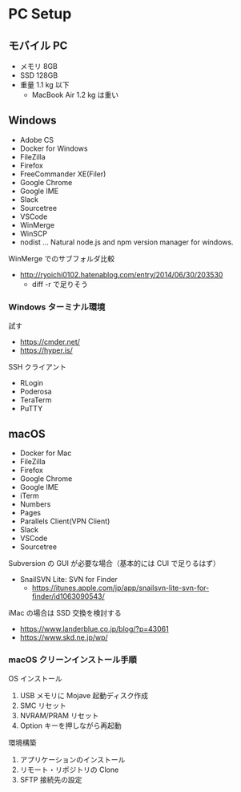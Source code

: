 # PC Setup

## モバイル PC

- メモリ 8GB
- SSD 128GB
- 重量 1.1 kg 以下
  - MacBook Air 1.2 kg は重い

## Windows

- Adobe CS
- Docker for Windows
- FileZilla
- Firefox
- FreeCommander XE(Filer)
- Google Chrome
- Google IME
- Slack
- Sourcetree
- VSCode
- WinMerge
- WinSCP
- nodist … Natural node.js and npm version manager for windows.

WinMerge でのサブフォルダ比較

- <http://ryoichi0102.hatenablog.com/entry/2014/06/30/203530>
  - diff -r で足りそう

### Windows ターミナル環境

試す

- <https://cmder.net/>
- <https://hyper.is/>

SSH クライアント

- RLogin
- Poderosa
- TeraTerm
- PuTTY

## macOS

- Docker for Mac
- FileZilla
- Firefox
- Google Chrome
- Google IME
- iTerm
- Numbers
- Pages
- Parallels Client(VPN Client)
- Slack
- VSCode
- Sourcetree

Subversion の GUI が必要な場合（基本的には CUI で足りるはず）

- SnailSVN Lite: SVN for Finder
  - <https://itunes.apple.com/jp/app/snailsvn-lite-svn-for-finder/id1063090543/>

iMac の場合は SSD 交換を検討する

- <https://www.landerblue.co.jp/blog/?p=43061>
- <https://www.skd.ne.jp/wp/>

### macOS クリーンインストール手順

OS インストール

1. USB メモリに Mojave 起動ディスク作成
1. SMC リセット
1. NVRAM/PRAM リセット
1. Option キーを押しながら再起動

環境構築

1. アプリケーションのインストール
1. リモート・リポジトリの Clone
1. SFTP 接続先の設定
